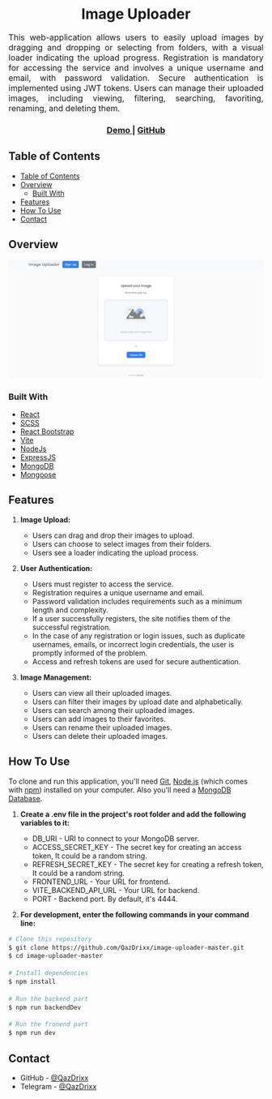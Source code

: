 <h1 align="center">Image Uploader</h1>

<div align="justify" style="font-size: 16px">
   This web-application allows users to easily upload images by dragging and dropping or selecting from folders, with a visual loader indicating the upload progress. Registration is mandatory for accessing the service and involves a unique username and email, with password validation. Secure authentication is implemented using JWT tokens. Users can manage their uploaded images, including viewing, filtering, searching, favoriting, renaming, and deleting them.
</div>

<div align="center" >
  <h3>
    <a href="https://image-uploader-master-iota.vercel.app/">
      Demo
    </a>
    <span> | </span>
    <a href="https://github.com/QazDrixx/image-uploader-master">
      GitHub
    </a>
  </h3>
</div>


## Table of Contents

- [Table of Contents](#table-of-contents)
- [Overview](#overview)
  - [Built With](#built-with)
- [Features](#features)
- [How To Use](#how-to-use)
- [Contact](#contact)

## Overview

![screenshot](./public/screenshot.png)

### Built With

- [React](https://reactjs.org/)
- [SCSS](https://sass-lang.com/)
- [React Bootstrap](https://react-bootstrap.netlify.app/)
- [Vite](https://vitejs.dev/)
- [NodeJs](https://nodejs.org/)
- [ExpressJS](https://expressjs.com/)
- [MongoDB](https://www.mongodb.com/)
- [Mongoose](https://mongoosejs.com/)

## Features

1. **Image Upload:**

   - Users can drag and drop their images to upload.
   - Users can choose to select images from their folders.
   - Users see a loader indicating the upload process.

2. **User Authentication:**

   - Users must register to access the service.
   - Registration requires a unique username and email.
   - Password validation includes requirements such as a minimum length and complexity.
   - If a user successfully registers, the site notifies them of the successful registration.
   - In the case of any registration or login issues, such as duplicate usernames, emails, or incorrect login credentials, the user is promptly informed of the problem.
   - Access and refresh tokens are used for secure authentication.

3. **Image Management:**

   - Users can view all their uploaded images.
   - Users can filter their images by upload date and alphabetically.
   - Users can search among their uploaded images.
   - Users can add images to their favorites.
   - Users can rename their uploaded images.
   - Users can delete their uploaded images.

## How To Use

To clone and run this application, you'll need [Git](https://git-scm.com), [Node.js](https://nodejs.org/en/download/) (which comes with [npm](http://npmjs.com)) installed on your computer. Also you'll need a [MongoDB Database](https://www.mongodb.com/).

1. **Create a .env file in the project's root folder and add the following variables to it:**

   - DB_URI - URI to connect to your MongoDB server.
   - ACCESS_SECRET_KEY - The secret key for creating an access token, It could be a random string.
   - REFRESH_SECRET_KEY - The secret key for creating a refresh token, It could be a random string.
   - FRONTEND_URL - Your URL for frontend.
   - VITE_BACKEND_API_URL - Your URL for backend.
   - PORT - Backend port. By default, it's 4444.

2. **For development, enter the following commands in your command line:**

```bash
# Clone this repository
$ git clone https://github.com/QazDrixx/image-uploader-master.git
$ cd image-uploader-master

# Install dependencies
$ npm install

# Run the backend part
$ npm run backendDev

# Run the fronend part
$ npm run dev
```

## Contact

- GitHub - [@QazDrixx](https://{github.com/your-usermame})
- Telegram - [@QazDrixx](https://t.me/QazDrixx)
